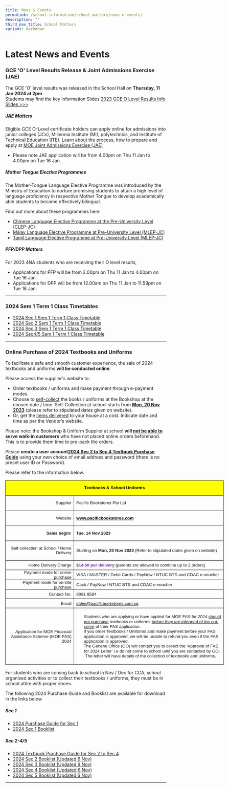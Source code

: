 ```yaml
---
title: News & Events
permalink: /school-information/school-matters/news-n-events/
description: ""
third_nav_title: School Matters
variant: markdown
---
```

# Latest News and Events

### GCE 'O' Level Results Release &amp; Joint Admissions Exercise (JAE)
The GCE 'O' level results was released in the School Hall on **Thursday, 11 Jan 2024 at 2pm** 
<br>
Students may find the key information Slides 
[2023 GCE O Level Results Info Slides &gt;&gt;&gt;](/files/Level%20Matters/S4n5/2023/2023_GCE_O_Level_Results_Release_Briefing_Slides.pdf)

##### JAE Matters
Eligible GCE O-Level certificate holders can apply online for admissions into junior colleges (JCs), Millennia Institute (MI), polytechnics, and Institute of Technical Education (ITE). Learn about the process, how to prepare and apply at [MOE Joint Admissions Exercise (JAE)](https://www.moe.gov.sg/post-secondary/admissions/jae)
* Please note JAE application will be from 4.00pm on Thu 11 Jan to 4.00pm on Tue 16 Jan.

##### Mother Tongue Elective Programmes
The Mother-Tongue Language Elective Programme was introduced by the Ministry of Education to nurture promising students to attain a high level of language proficiency in respective Mother Tongue to develop academically able students to become effectively bilingual.

Find out more about these programmes here
* [Chinese Language Elective Programme at the Pre-University Level (CLEP-JC)](/files/Level%20Matters/S4n5/2023/Information_Sheet_on_the_Pre_U_Chinese_Language_Elective_Programme_2024.pdf)
* [Malay Language Elective Programme at Pre-University Level (MLEP-JC)](/files/Level%20Matters/S4n5/2023/Information_Sheet_on_the_Pre_U_Malay_Language_Elective_Programme_2024.pdf)
* [Tamil Language Elective Programme at Pre-University Level (MLEP-JC)](/files/Level%20Matters/S4n5/2023/Information_Sheet_on_the_Pre_U_Tamil_Language_Elective_Programme_2024.pdf)

##### PFP/DPP Matters
For 2023 4NA students who are receiving their O level results, 
* Applications for PFP will be from 2.00pm on Thu 11 Jan to 4.00pm on Tue 16 Jan.  
* Applications for DPP will be from 12.00am on Thu 11 Jan to 11.59pm on Tue 16 Jan.


<hr>

### 2024 Sem 1 Term 1 Class Timetables
* [2024 Sec 1 Sem 1 Term 1 Class Timetable](/school-information/level-matters/secondary-1/class-timetables/) 
* [2024 Sec 2 Sem 1 Term 1 Class Timetable](/school-information/level-matters/secondary-2/class-timetables/) 
* [2024 Sec 3 Sem 1 Term 1 Class Timetable](/school-information/level-matters/secondary-3/class-timetables/)
* [2024 Sec4/5 Sem 1 Term 1 Class Timetable](/school-information/level-matters/secondary-4-5/class-timetables/) 
<p>
</p><hr>

### Online Purchase of 2024 Textbooks and Uniforms
To facilitate a safe and smooth customer experience, the sale of 2024 textbooks and uniforms **will be conducted online**. 

Please access the supplier's website to:
* Order textbooks / uniforms and make payment through e-payment modes.
* Choose to <u>self-collect</u> the books / uniforms at the Bookshop at the chosen date / time. Self-Collection at school starts from <u><b>Mon, 20 Nov 2023</b></u> (please refer to stipulated dates given on website).
* Or, get the <u>items delivered</u> to your house at a cost.  Indicate date and time as per the Vendor’s website.

Please note: the Bookshop &amp; Uniform Supplier at school <b>will <u>not be able to </u>serve walk-in customers</b> who have not placed online orders beforehand.  This is to provide them time to pre-pack the orders. 

Please <b>create a user account[2024 Sec 2 to Sec 4 Textbook Purchase Guide](/files/Book%20Lists/2024/2024_Bowen_Textbook_Purchase_Guide_S2to4.pdf)</b> using your own choice of email address and password (there is no preset user ID or Password).

Please refer to the information below.
  
<table style="width:512.5pt;border-collapse:collapse;mso-yfti-tbllook:1184;
 mso-padding-alt:0cm 0cm 0cm 0cm" width="683" cellpadding="0" cellspacing="0" border="0" class="MsoNormalTable"><tbody><tr style="mso-yfti-irow:0;mso-yfti-firstrow:yes;height:28.55pt"><td style="width:512.5pt;border:solid windowtext 1.0pt;
  background:yellow;padding:0cm 5.4pt 0cm 5.4pt;height:28.55pt" colspan="2" width="683"><p style="text-align:center" align="center" class="MsoNormal"><b><span style="font-size:10.0pt;line-height:107%;font-family:&quot;Arial&quot;,sans-serif;
  color:black;mso-color-alt:windowtext;mso-ansi-language:EN-SG">Textbooks &amp; School Uniforms</span></b><b><span style="font-size:10.0pt;line-height:107%;
  font-family:&quot;Arial&quot;,sans-serif;mso-ansi-language:EN-SG"></span></b></p></td></tr><tr style="mso-yfti-irow:1;height:25.25pt"><td style="width:157.0pt;border:solid windowtext 1.0pt;border-top:
  none;padding:0cm 5.4pt 0cm 5.4pt;height:25.25pt" width="209"><p style="text-align:right" align="right" class="MsoNormal"><span style="font-size:10.0pt;line-height:107%;font-family:&quot;Arial&quot;,sans-serif;
  mso-ansi-language:EN-SG">Supplier</span></p></td><td style="width:355.5pt;border-top:none;border-left:none;
  border-bottom:solid windowtext 1.0pt;border-right:solid windowtext 1.0pt;
  padding:0cm 5.4pt 0cm 5.4pt;height:25.25pt" width="474"><p class="MsoNormal"><span style="font-size:10.0pt;line-height:107%;font-family:
  &quot;Arial&quot;,sans-serif;mso-ansi-language:EN-SG">Pacific Bookstores Pte Ltd</span></p></td></tr><tr style="mso-yfti-irow:2;height:21.6pt"><td style="width:157.0pt;border:solid windowtext 1.0pt;border-top:
  none;padding:0cm 5.4pt 0cm 5.4pt;height:21.6pt" width="209"><p style="text-align:right" align="right" class="MsoNormal"><span style="font-size:10.0pt;line-height:107%;font-family:&quot;Arial&quot;,sans-serif;
  mso-ansi-language:EN-SG">Website</span></p></td><td style="width:355.5pt;border-top:none;border-left:none;
  border-bottom:solid windowtext 1.0pt;border-right:solid windowtext 1.0pt;
  padding:0cm 5.4pt 0cm 5.4pt;height:21.6pt" width="474"><p class="MsoNormal"><span style="font-size:10.0pt;line-height:107%;
  font-family:&quot;Arial&quot;,sans-serif" lang="EN-US"><a href="http://www.pacificbookstores.com"><b><span style="color:windowtext">www.pacificbookstores.com</span></b></a></span><i><span style="font-size:10.0pt;line-height:107%;font-family:&quot;Arial&quot;,sans-serif;
  mso-ansi-language:EN-SG"></span></i></p></td></tr><tr style="mso-yfti-irow:3;height:21.6pt"><td style="width:157.0pt;border:solid windowtext 1.0pt;border-top:
  none;padding:0cm 5.4pt 0cm 5.4pt;height:21.6pt" width="209"><p style="text-align:right" align="right" class="MsoNormal"><b><span style="font-size:10.0pt;line-height:107%;font-family:&quot;Arial&quot;,sans-serif" lang="EN-US">Sales begin:</span></b><span style="font-size:10.0pt;line-height:107%;font-family:
  &quot;Arial&quot;,sans-serif;mso-ansi-language:EN-SG"></span></p></td><td style="width:355.5pt;border-top:none;border-left:none;
  border-bottom:solid windowtext 1.0pt;border-right:solid windowtext 1.0pt;
  padding:0cm 5.4pt 0cm 5.4pt;height:21.6pt" width="474"><p class="MsoNormal"><b><span style="font-size:10.0pt;line-height:
  107%;font-family:&quot;Arial&quot;,sans-serif" lang="EN-US">Tue, 14 Nov 2023</span></b></p></td></tr><tr style="mso-yfti-irow:4;height:21.6pt"><td style="width:157.0pt;border:solid windowtext 1.0pt;border-top:
  none;padding:0cm 5.4pt 0cm 5.4pt;height:21.6pt" width="209"><p style="text-align:right" align="right" class="MsoNormal"><span style="font-size:10.0pt;line-height:107%;font-family:&quot;Arial&quot;,sans-serif" lang="EN-US">Self-collection at School / Home Delivery<b></b></span></p></td><td style="width:355.5pt;border-top:none;border-left:none;
  border-bottom:solid windowtext 1.0pt;border-right:solid windowtext 1.0pt;
  padding:0cm 5.4pt 0cm 5.4pt;height:21.6pt" width="474"><p class="MsoNormal"><span style="font-size:10.0pt;line-height:107%;
  font-family:&quot;Arial&quot;,sans-serif" lang="EN-US">Starting on <b>Mon, 20 Nov 2023 </b>(Refer to stipulated dates given on website)</span></p></td></tr><tr style="mso-yfti-irow:5;height:21.6pt"><td style="width:157.0pt;border:solid windowtext 1.0pt;border-top:
  none;padding:0cm 5.4pt 0cm 5.4pt;height:21.6pt" width="209"><p style="margin:0cm;text-align:right" align="right"><span style="font-size:10.0pt;font-family:&quot;Arial&quot;,sans-serif" lang="EN-US">Home Delivery Charge</span></p></td><td style="width:355.5pt;border-top:none;border-left:none;
  border-bottom:solid windowtext 1.0pt;border-right:solid windowtext 1.0pt;
  padding:0cm 5.4pt 0cm 5.4pt;height:21.6pt" width="474"><p style="margin:0cm"><b><span style="font-size:10.0pt;font-family:&quot;Arial&quot;,sans-serif;
  color:#7030A0;mso-ansi-language:EN-SG">$14.60 per delivery </span></b><span style="font-size:10.0pt;font-family:&quot;Arial&quot;,sans-serif;mso-ansi-language:
  EN-SG">(parents are allowed to combine up to 2 orders)</span><b><span style="font-size:10.0pt;font-family:&quot;Arial&quot;,sans-serif;color:#7030A0" lang="EN-US"></span></b></p></td></tr><tr style="mso-yfti-irow:6;height:21.6pt"><td style="width:157.0pt;border:solid windowtext 1.0pt;border-top:
  none;padding:0cm 5.4pt 0cm 5.4pt;height:21.6pt" width="209"><p style="margin:0cm;text-align:right" align="right"><span style="font-size:10.0pt;font-family:&quot;Arial&quot;,sans-serif" lang="EN-US">Payment mode for online purchase</span></p></td><td style="width:355.5pt;border-top:none;border-left:none;
  border-bottom:solid windowtext 1.0pt;border-right:solid windowtext 1.0pt;
  padding:0cm 5.4pt 0cm 5.4pt;height:21.6pt" width="474"><p style="margin:0cm"><span style="font-size:10.0pt;font-family:&quot;Arial&quot;,sans-serif;
  mso-ansi-language:EN-SG">VISA / MASTER / Debit Cards / PayNow / NTUC BTS and CDAC e-voucher</span><span style="font-size:10.0pt;font-family:
  &quot;Arial&quot;,sans-serif" lang="EN-US"></span></p></td></tr><tr style="mso-yfti-irow:7;height:21.6pt"><td style="width:157.0pt;border:solid windowtext 1.0pt;border-top:
  none;padding:0cm 5.4pt 0cm 5.4pt;height:21.6pt" width="209"><p style="margin:0cm;text-align:right" align="right"><span style="font-size:10.0pt;font-family:&quot;Arial&quot;,sans-serif" lang="EN-US">Payment mode for on-site purchase</span></p></td><td style="width:355.5pt;border-top:none;border-left:none;
  border-bottom:solid windowtext 1.0pt;border-right:solid windowtext 1.0pt;
  padding:0cm 5.4pt 0cm 5.4pt;height:21.6pt" width="474"><p style="margin:0cm"><span style="font-size:10.0pt;font-family:
  &quot;Arial&quot;,sans-serif" lang="EN-US">Cash / PayNow / </span><span style="font-size:10.0pt;
  font-family:&quot;Arial&quot;,sans-serif;mso-ansi-language:EN-SG">NTUC BTS and CDAC e-voucher</span><span style="font-size:10.0pt;font-family:&quot;Arial&quot;,sans-serif" lang="EN-US"></span></p></td></tr><tr style="mso-yfti-irow:8;height:21.6pt"><td style="width:157.0pt;border:solid windowtext 1.0pt;border-top:
  none;padding:0cm 5.4pt 0cm 5.4pt;height:21.6pt" width="209"><p style="margin:0cm;text-align:right" align="right"><span style="font-size:10.0pt;font-family:&quot;Arial&quot;,sans-serif" lang="EN-US">Contact No:</span></p></td><td style="width:355.5pt;border-top:none;border-left:none;
  border-bottom:solid windowtext 1.0pt;border-right:solid windowtext 1.0pt;
  padding:0cm 5.4pt 0cm 5.4pt;height:21.6pt" width="474"><p style="margin:0cm"><span style="font-size:10.0pt;font-family:&quot;Arial&quot;,sans-serif;
  mso-ansi-language:EN-SG">9091 8584</span><span style="font-size:
  10.0pt;font-family:&quot;Arial&quot;,sans-serif" lang="EN-US"></span></p></td></tr><tr style="mso-yfti-irow:9;height:21.6pt"><td style="width:157.0pt;border:solid windowtext 1.0pt;border-top:
  none;padding:0cm 5.4pt 0cm 5.4pt;height:21.6pt" width="209"><p style="margin:0cm;text-align:right" align="right"><span style="font-size:
  10.0pt;font-family:&quot;Arial&quot;,sans-serif;mso-ansi-language:EN-SG">Email</span><span style="font-size:10.0pt;font-family:&quot;Arial&quot;,sans-serif" lang="EN-US"></span></p></td><td style="width:355.5pt;border-top:none;border-left:none;
  border-bottom:solid windowtext 1.0pt;border-right:solid windowtext 1.0pt;
  padding:0cm 5.4pt 0cm 5.4pt;height:21.6pt" width="474"><p style="margin:0cm"><span style="font-size:10.0pt;font-family:
  &quot;Arial&quot;,sans-serif" lang="EN-US"><a href="mailto:sales@pacificbookstores.com.sg"><span style="color:windowtext;mso-ansi-language:EN-SG" lang="EN-SG">sales@pacificbookstores.com.sg</span></a></span></p></td></tr><tr style="mso-yfti-irow:10;mso-yfti-lastrow:yes;height:132.8pt"><td style="width:157.0pt;border:solid windowtext 1.0pt;border-top:
  none;padding:0cm 5.4pt 0cm 5.4pt;height:132.8pt" width="209"><p style="margin:0cm;text-align:right" align="right"><span style="font-size:
  10.0pt;font-family:&quot;Arial&quot;,sans-serif;mso-ansi-language:EN-SG">Application for MOE Financial Assistance Scheme (MOE FAS) 2024</span></p></td><td style="width:355.5pt;border-top:none;border-left:none;
  border-bottom:solid windowtext 1.0pt;border-right:solid windowtext 1.0pt;
  padding:0cm 5.4pt 0cm 5.4pt;height:132.8pt" width="474"><p style="margin-top:0cm;margin-right:0cm;
  margin-bottom:0cm;margin-left:18.0pt;mso-add-space:auto;text-indent:-18.0pt;
  line-height:normal;mso-list:l0 level1 lfo1" class="MsoListParagraphCxSpFirst"><span style="font-size:10.0pt;font-family:Symbol;mso-fareast-font-family:
  Symbol;mso-bidi-font-family:Symbol" lang="EN-US"><span style="mso-list:Ignore">·<span style="font:7.0pt &quot;Times New Roman&quot;">&nbsp;&nbsp;&nbsp;&nbsp;&nbsp;&nbsp;&nbsp; </span></span></span><span style="font-size:10.0pt;
  font-family:&quot;Arial&quot;,sans-serif" lang="EN-US">Students who are applying or have applied for MOE FAS for 2024 <u>should not purchase</u> textbooks or uniforms <u>before they are informed of the outcome</u> of their FAS application.</span></p><p style="margin-top:0cm;margin-right:0cm;
  margin-bottom:0cm;margin-left:18.0pt;mso-add-space:auto;text-indent:-18.0pt;
  line-height:normal;mso-list:l0 level1 lfo1" class="MsoListParagraphCxSpLast"><span style="font-size:10.0pt;font-family:Symbol;mso-fareast-font-family:
  Symbol;mso-bidi-font-family:Symbol" lang="EN-US"><span style="mso-list:Ignore">·<span style="font:7.0pt &quot;Times New Roman&quot;">&nbsp;&nbsp;&nbsp;&nbsp;&nbsp;&nbsp;&nbsp; </span></span></span><span style="font-size:10.0pt;
  font-family:&quot;Arial&quot;,sans-serif" lang="EN-US">If you order Textbooks / Uniforms and make payment before your FAS application is approved, we will be unable to refund you even if the FAS application is approved.</span></p><p style="margin-top:0cm;margin-right:0cm;margin-bottom:0cm;margin-left:18.0pt;
  text-indent:-18.0pt;mso-list:l0 level1 lfo1"><span style="font-size:10.0pt;font-family:Symbol;mso-fareast-font-family:
  Symbol;mso-bidi-font-family:Symbol" lang="EN-US"><span style="mso-list:Ignore">·<span style="font:7.0pt &quot;Times New Roman&quot;">&nbsp;&nbsp;&nbsp;&nbsp;&nbsp;&nbsp;&nbsp; </span></span></span><span style="font-size:10.0pt;
  font-family:&quot;Arial&quot;,sans-serif" lang="EN-US">The General Office (GO) will contact you to collect the ‘Approval of FAS for 2024 Letter’ i.e do not come to school until you are contacted by GO. &nbsp;The letter will have details of the collection of textbooks and uniforms.</span></p></td></tr></tbody></table>

For students who are coming back to school in Nov / Dec for CCA, school organized activities or to collect their textbooks / uniforms, they must be in school attire with proper shoes.

The following 2024 Purchase Guide and Booklist are available for download in the links below

##### Sec 1
* [2024 Purchase Guide for Sec 1](/files/Book%20Lists/2024/2024_Bowen_S1_Purchase_Guide.pdf)
* [2024 Sec 1 Booklist](/files/Book%20Lists/2024/2024_bowen_s1_booklist_ver061123.pdf)

##### Sec 2-4/5
* [2024 Textbook Purchase Guide for Sec 2 to Sec 4](/files/Book%20Lists/2024/2024_Bowen_Textbook_Purchase_Guide_S2to4.pdf)
*  [2024 Sec 2 Booklist (Updated 6 Nov)](/files/Book%20Lists/2024/2024%20bowen%20s2%20booklist%20ver061123.pdf)
*  [2024 Sec 3 Booklist (Updated 9 Nov)](/files/Book%20Lists/2024/2024%20bowen%20s3%20booklist%20ver091123.pdf)
*  [2024 Sec 4 Booklist (Updated 6 Nov)](/files/Book%20Lists/2024/2024%20bowen%20s4%20booklist%20ver061123.pdf)
*  [2024 Sec 5 Booklist (Updated 6 Nov)](/files/Book%20Lists/2024/2024%20bowen%20s5%20booklist%20ver061123.pdf)
  
<hr>